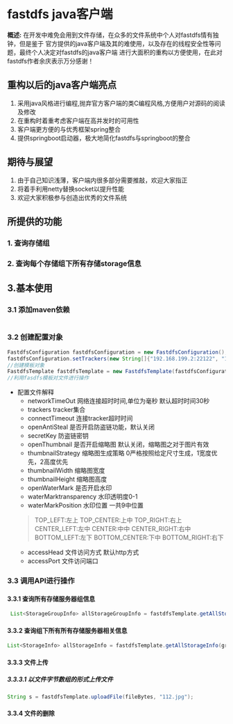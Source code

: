 # fastdfs java客户端
**概述:** 在开发中难免会用到文件存储，在众多的文件系统中个人对fastdfs情有独钟，但是鉴于
官方提供的java客户端及其的难使用，以及存在的线程安全性等问题，最终个人决定对fastdfs的java客户端
进行大面积的重构以方便使用，在此对fastdfs作者余庆表示万分感谢！
## 重构以后的java客户端亮点
1. 采用java风格进行编程,抛弃官方客户端的类C编程风格,方便用户对源码的阅读及修改
2. 在重构时着重考虑客户端在高并发时的可用性
3. 客户端更方便的与优秀框架spring整合
4. 提供springboot启动器，极大地简化fastdfs与springboot的整合
## 期待与展望
1. 由于自己知识浅薄，客户端内很多部分需要推敲，欢迎大家指正
2. 将着手利用netty替换socket以提升性能
3. 欢迎大家积极参与创造出优秀的文件系统

## 所提供的功能
### 1. 查询存储组
### 2. 查询每个存储组下所有存储storage信息
## 3.基本使用
### 3.1 添加maven依赖
```java

```
### 3.2 创建配置对象
```java
FastdfsConfiguration fastdfsConfiguration = new FastdfsConfiguration();
fastdfsConfiguration.setTrackers(new String[]{"192.168.199.2:22122", "192.168.199.3:22122"});
//创建模板对象
FastdfsTemplate fastdfsTemplate = new FastdfsTemplate(fastdfsConfiguration);
//利用fasdfs模板对文件进行操作
```
+ 配置文件解释
  - networkTimeOut 网络连接超时时间,单位为毫秒  默认超时时间30秒
  - trackers tracker集合 
  - connectTimeout 连接tracker超时时间 
  - openAntiSteal 是否开启防盗链功能，默认关闭
  - secretKey 防盗链密钥  
  - openThumbnail 是否开启缩略图  默认关闭，缩略图之对于图片有效
  - thumbnailStrategy 缩略图生成策略 0严格按照给定尺寸生成，1宽度优先，2高度优先
  - thumbnailWidth 缩略图宽度
  - thumbnailHeight 缩略图高度
  - openWaterMark 是否开启水印
  - waterMarktransparency  水印透明度0-1
  - waterMarkPosition 水印位置 一共9中位置
  > TOP_LEFT:左上      TOP_CENTER:上中     TOP_RIGHT:右上
  > CENTER_LEFT:左中   CENTER:中中         CENTER_RIGHT:右中
  > BOTTOM_LEFT:左下   BOTTOM_CENTER:下中  BOTTOM_RIGHT:右下
  - accessHead 文件访问方式  默认http方式
  - accessPort 文件访问端口 
### 3.3 调用API进行操作
#### 3.3.1 查询所有存储服务器组信息
```java
 List<StorageGroupInfo> allStorageGroupInfo = fastdfsTemplate.getAllStorageGroupInfo();
```

#### 3.3.2 查询组下所有所有存储服务器相关信息
```java
List<StorageInfo> allStorageInfo = fastdfsTemplate.getAllStorageInfo(groupName);
```
#### 3.3.3 文件上传
##### 3.3.3.1 以文件字节数组的形式上传文件
```java
String s = fastdfsTemplate.uploadFile(fileBytes, "112.jpg");
```
#### 3.3.4 文件的删除
```java

```
